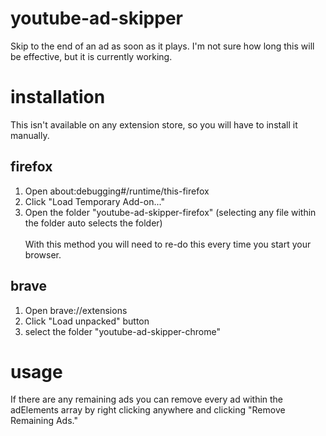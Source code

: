 # youtube-ad-skipper
Skip to the end of an ad as soon as it plays. I'm not sure how long this will be effective, but it is currently working.

# installation
This isn't available on any extension store, so you will have to install it manually.
## firefox
1. Open about:debugging#/runtime/this-firefox
2. Click "Load Temporary Add-on..."
3. Open the folder "youtube-ad-skipper-firefox" (selecting any file within the folder auto selects the folder)
<br><br>
With this method you will need to re-do this every time you start your browser.

## brave
1. Open brave://extensions
2. Click "Load unpacked" button
3. select the folder "youtube-ad-skipper-chrome"

# usage
If there are any remaining ads you can remove every ad within the adElements array by right clicking anywhere and clicking "Remove Remaining Ads."
